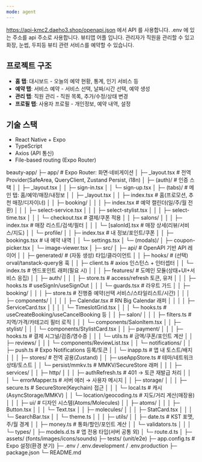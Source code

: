 ```yaml
---
mode: agent
---
```

https://api-kmc2.daeho3.shop/openapi.json 에서 API 를 사용합니다.
.env 에 있는 주소를 api 주소로 사용합니다.
뷰티앱 어플 입니다.
관리자가 직원을 관리할 수 있고 화장, 눈썹, 두피등 뷰티 관련 서비스를 예약할 수 있습니다.

## 프로젝트 구조

- **홈 탭**: 대시보드 - 오늘의 예약 현황, 통계, 인기 서비스 등
- **예약 탭**: 서비스 예약 - 서비스 선택, 날짜/시간 선택, 예약 생성
- **관리 탭**: 직원 관리 - 직원 목록, 추가/수정/상태 변경
- **프로필 탭**: 사용자 프로필 - 개인정보, 예약 내역, 설정

## 기술 스택

- React Native + Expo
- TypeScript
- Axios (API 통신)
- File-based routing (Expo Router)


beauty-app/
├─ app/                                   # Expo Router: 화면·네비게이션
│  ├─ _layout.tsx                         # 전역 Provider(SafeArea, QueryClient, Zustand Persist, i18n)
│  ├─ (auth)/                             # 인증 스택
│  │  ├─ _layout.tsx
│  │  ├─ sign-in.tsx
│  │  └─ sign-up.tsx
│  ├─ (tabs)/                             # 메인 탭: 홈/예약/매장/내정보
│  │  ├─ _layout.tsx
│  │  ├─ index.tsx                        # 홈(프로모션, 추천 매장/디자이너)
│  │  ├─ booking/
│  │  │  ├─ index.tsx                     # 예약 캘린더(일/주/월 전환)
│  │  │  ├─ select-service.tsx
│  │  │  ├─ select-stylist.tsx
│  │  │  ├─ select-time.tsx
│  │  │  └─ checkout.tsx                  # 결제/쿠폰 적용
│  │  ├─ salons/
│  │  │  ├─ index.tsx                     # 매장 리스트/검색/필터
│  │  │  └─ [salonId].tsx                 # 매장 상세(리뷰/서비스/지도)
│  │  └─ profile/
│  │     ├─ index.tsx                     # 내 정보/포인트/쿠폰
│  │     ├─ bookings.tsx                  # 내 예약 내역
│  │     └─ settings.tsx
│  └─ (modals)/
│     ├─ coupon-picker.tsx
│     └─ image-viewer.tsx
│
├─ src/
│  ├─ api/                                # OpenAPI 기반 API 레이어
│  │  ├─ generated/                       # (자동 생성) 타입/클라이언트
│  │  ├─ hooks/                           # (선택) orval/tanstack-query용 훅
│  │  ├─ client.ts                        # axios 인스턴스 + 인터셉터
│  │  └─ index.ts                         # 엔드포인트 래퍼(필요 시)
│  │
│  ├─ features/                           # 도메인 모듈(상태+UI+서비스 응집)
│  │  ├─ auth/
│  │  │  ├─ store.ts                      # access/refresh 토큰, 유저
│  │  │  ├─ hooks.ts                      # useSignIn/useSignOut
│  │  │  └─ guards.tsx                    # 라우트 가드
│  │  ├─ booking/
│  │  │  ├─ store.ts                      # 진행중 예약(선택 서비스/스타일리스트/시간)
│  │  │  ├─ components/
│  │  │  │  ├─ Calendar.tsx               # RN Big Calendar 래퍼
│  │  │  │  ├─ ServiceCard.tsx
│  │  │  │  └─ TimeslotGrid.tsx
│  │  │  └─ hooks.ts                      # useCreateBooking/useCancelBooking 등
│  │  ├─ salon/
│  │  │  ├─ filters.ts                    # 지역/가격/카테고리 필터 로직
│  │  │  └─ components/SalonItem.tsx
│  │  ├─ stylist/
│  │  │  └─ components/StylistCard.tsx
│  │  ├─ payment/
│  │  │  ├─ hooks.ts                      # 결제 시그널/검증/영수증
│  │  │  └─ utils.ts                      # 금액/쿠폰/포인트 계산
│  │  ├─ reviews/
│  │  │  └─ components/ReviewList.tsx
│  │  └─ notifications/
│  │     ├─ push.ts                       # Expo Notifications 등록/토큰
│  │     └─ inapp.ts                      # 앱 내 토스트/배지
│  │
│  ├─ stores/                             # 전역 공용(Zustand)
│  │  ├─ useAppStore.ts                   # 테마/네트워크 상태/토스트
│  │  └─ persist/mmkv.ts                  # MMKV/SecureStore 래퍼
│  │
│  ├─ services/
│  │  ├─ http/
│  │  │  ├─ authRefresh.ts                # 401 → 토큰 재발급 처리
│  │  │  └─ errorMapper.ts                # 서버 에러 → 사용자 메시지
│  │  ├─ storage/
│  │  │  ├─ secure.ts                     # SecureStore(Keychain) 접근
│  │  │  └─ local.ts                      # 캐시(AsyncStorage/MMKV)
│  │  └─ location/geocoding.ts            # 지도/거리 계산(매장용)
│  │
│  ├─ ui/                                 # 디자인 시스템(Atoms/Molecules)
│  │  ├─ atoms/
│  │  │  ├─ Button.tsx
│  │  │  └─ Text.tsx
│  │  ├─ molecules/
│  │  │  ├─ StatCard.tsx
│  │  │  └─ SearchBar.tsx
│  │  └─ theme.ts
│  │
│  ├─ utils/
│  │  ├─ date.ts                          # KST 포맷, 주/월 경계
│  │  ├─ money.ts                         # 통화/할인/포인트 계산
│  │  └─ validators.ts
│  │
│  └─ types/
│     ├─ models.d.ts                      # 앱 전용 타입(서버 공통 외)
│     └─ route.d.ts
│
├─ assets/ (fonts/images/icons/sounds)
├─ tests/   (unit/e2e)
├─ app.config.ts                          # Expo 설정(환경 분기)
├─ .env / .env.development / .env.production
├─ package.json
└─ README.md
